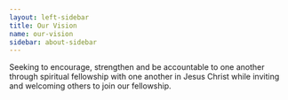 ```yaml
---
layout: left-sidebar
title: Our Vision
name: our-vision
sidebar: about-sidebar
---
```

Seeking to encourage, strengthen and be accountable to one another through spiritual fellowship with one another in Jesus Christ while inviting and welcoming others to join our fellowship.